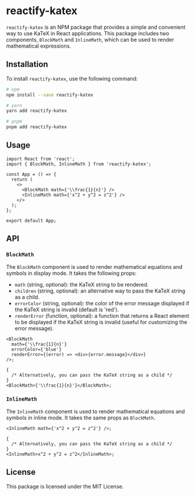 # reactify-katex

`reactify-katex` is an NPM package that provides a simple and convenient way to use KaTeX in React applications. This package includes two components, `BlockMath` and `InlineMath`, which can be used to render mathematical expressions.

## Installation

To install `reactify-katex`, use the following command:

```bash
# npm
npm install --save reactify-katex

# yarn
yarn add reactify-katex

# pnpm
pnpm add reactify-katex
```

## Usage

```tsx
import React from 'react';
import { BlockMath, InlineMath } from 'reactify-katex';

const App = () => {
  return (
    <>
      <BlockMath math={'\\frac{1}{n}'} />
      <InlineMath math={'x^2 + y^2 = z^2'} />
    </>
  );
};

export default App;
```

## API

### `BlockMath`

The `BlockMath` component is used to render mathematical equations and symbols in display mode. It takes the following props:

- `math` (string, optional): the KaTeX string to be rendered.
- `children` (string, optional): an alternative way to pass the KaTeX string as a child.
- `errorColor` (string, optional): the color of the error message displayed if the KaTeX string is invalid (default is 'red').
- `renderError` (function, optional): a function that returns a React element to be displayed if the KaTeX string is invalid (useful for customizing the error message).

```tsx
<BlockMath
  math={'\\frac{1}{n}'}
  errorColor={'blue'}
  renderError={(error) => <div>{error.message}</div>}
/>;

{
  /* Alternatively, you can pass the KaTeX string as a child */
}
<BlockMath>{'\\frac{1}{n}'}</BlockMath>;
```

### `InlineMath`

The `InlineMath` component is used to render mathematical equations and symbols in inline mode. It takes the same props as `BlockMath`.

```tsx
<InlineMath math={'x^2 + y^2 = z^2'} />;

{
  /* Alternatively, you can pass the KaTeX string as a child */
}
<InlineMath>x^2 + y^2 = z^2</InlineMath>;
```

## License

This package is licensed under the MIT License.
